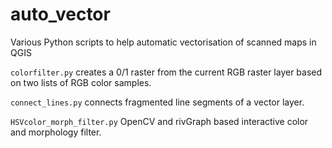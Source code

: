 # auto_vector
Various Python scripts to help automatic vectorisation of scanned maps in QGIS

`colorfilter.py` creates a 0/1 raster from the current RGB raster layer based on two lists of RGB color samples. 

`connect_lines.py` connects fragmented line segments of a vector layer.

`HSVcolor_morph_filter.py` OpenCV and rivGraph based interactive color and morphology filter.
